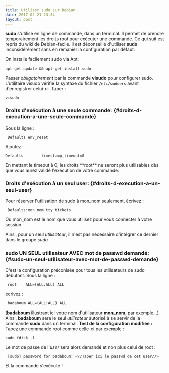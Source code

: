 ```yaml
---
title: Utiliser sudo sur Debian
date: 2017-02-21 23:34
layout: post
---
```


**sudo** s'utilise en ligne de commande, dans un terminal. Il permet de
prendre temporairement les droits root pour exécuter une commande. Ce
qui suit est repris du wiki de Debian-facile. Il est déconseillé
d'utiliser **sudo** inconsidérément sans en remanier la configuration
par défaut.  
<!--more-->  
On installe facilement sudo via Apt:

``` {.code .root}
apt-get update && apt-get install sudo
```

<div class="level2">

Passer *obligatoirement* par la commande **visudo** pour configurer
sudo. L'utilitaire visudo vérifie la syntaxe du fichier `/etc/sudoers`
avant d'enregistrer celui-ci. Taper :
``` {.code .file .root}
visudo
```

</div>

<div class="secedit editbutton_section editbutton_5">

<div class="level3">

### Droits d'exécution à une seule commande: {#droits-d-execution-a-une-seule-commande}

<div class="level3">

Sous la ligne :
``` {.code}
 Defaults env_reset
```

Ajoutez :

``` {.code}
Defaults        timestamp_timeout=0
```

<p>
En mettant le timeout à 0, les droits **root** ne seront plus
utilisables dès que vous aurez validé l'exécution de votre commande.

</div>

### Droits d'exécution à un seul user: {#droits-d-execution-a-un-seul-user}

<div class="level3">

Pour réserver l'utilisation de sudo à mon\_nom seulement, écrivez :
``` {.code}
 Defaults:mon_nom tty_tickets
```

Où mon\_nom est le nom que vous utilisez pour vous connecter à votre
session.

<div class="notetip">

Ainsi, pour un seul *utilisateur*, il n'est pas nécessaire d'intégrer ce
dernier dans le groupe *sudo*

</div>

</div>

### sudo UN SEUL utilisateur AVEC mot de passwd demandé: {#sudo-un-seul-utilisateur-avec-mot-de-passwd-demande}

C'est la configuration préconisée pour tous les utilisateurs de sudo
débutant. Sous la ligne :

``` {.code}
 root    ALL=(ALL:ALL) ALL
```

écrivez :

``` {.code}
 badaboum ALL=(ALL:ALL) ALL
```

(**badaboum** illustrant ici votre nom d'utilisateur **mon\_nom**, par
exemple…) Ainsi, **badaboum** sera le seul *utilisateur* autorisé à se
servir de la commande **sudo** dans un terminal. **Test de la
configuration modifiée :** Tapez une commande root comme celle-ci par
exemple :

``` {.code .file .user}
sudo fdisk -l
```

Le mot de passe de l'*user* sera alors demandé et non plus celui de root
:

``` {.code}
 [sudo] password for badaboum: <//Taper ici le passwd de cet user//>
```

Et la commande s'exécute !

</div>

</div>

